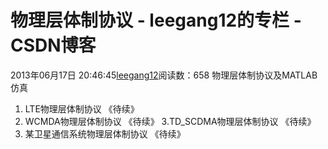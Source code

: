 # 物理层体制协议 - leegang12的专栏 - CSDN博客
2013年06月17日 20:46:45[leegang12](https://me.csdn.net/leegang12)阅读数：658
物理层体制协议及MATLAB仿真
1. LTE物理层体制协议
《待续》
2. WCMDA物理层体制协议
《待续》
3.TD_SCDMA物理层体制协议
《待续》
4. 某卫星通信系统物理层体制协议
《待续》
